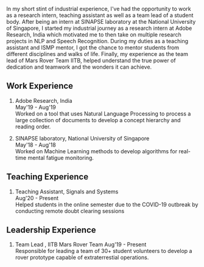 In my short stint of industrial experience, I've had the opportunity to work as a research intern, teaching assistant as well as a team lead of a student body. After being an intern at SINAPSE laboratory at the National University of Singapore, I started my industrial journey as a research intern at Adobe Research, India which motivated me to then take on multiple research projects in NLP and Speech Recognition. During my duties as a teaching assistant and ISMP mentor, I got the chance to mentor students from different disciplines and walks of life. Finally, my experience as the team lead of Mars Rover Team IITB, helped understand the true power of dedication and teamwork and the wonders it can achieve.

## Work Experience  

1. Adobe Research, India   
    May'19 - Aug'19  
    Worked on a tool that uses Natural Language Processing to process a large collection of documents to develop a concept hierarchy and reading order.

2. SINAPSE laboratory, National University of Singapore  
    May'18 - Aug'18  
    Worked on Machine Learning methods to develop algorithms for real-time mental fatigue monitoring.

## Teaching Experience

1. Teaching Assistant, Signals and Systems  
    Aug'20 - Present  
    Helped students in the online semester due to the COVID-19 outbreak by conducting remote doubt clearing sessions


##  Leadership Experience  

1. Team Lead , IITB Mars Rover Team
    Aug'19 - Present  
    Responsible for leading a team of 30+ student volunteers to develop a rover prototype capable of extraterrestial operations.
